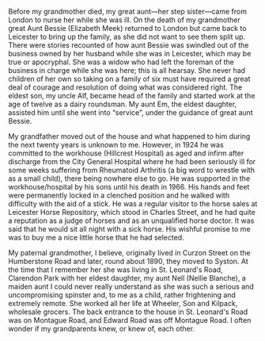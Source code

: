 Before my grandmother died, my great aunt—her step sister—came from London to nurse her while she was ill. On the death of my grandmother great Aunt Bessie (Elizabeth Meek) returned to London but came back to Leicester to bring up the family, as she did not want to see them split up. There were stories recounted of how aunt Bessie was swindled out of the business owned by her husband while she was in Leicester, which may be true or apocryphal. She was a widow who had left the foreman of the business in charge while she was here; this is all hearsay. She never had children of her own so taking on a family of six must have required a great deal of courage and resolution of doing what was considered right. The eldest son, my uncle Alf, became head of the family and started work at the age of twelve as a dairy roundsman. My aunt Em, the eldest daughter, assisted him until she went into “service”, under the guidance of great aunt Bessie.

My grandfather moved out of the house and what happened to him during the next twenty years is unknown to me. However, in 1924 he was committed to the workhouse (Hillcrest Hospital) as aged and infirm after discharge from the City General Hospital where he had been seriously ill for some weeks suffering from Rheumatoid Arthritis (a big word to wrestle with as a small child), there being nowhere else to go. He was supported in the workhouse/hospital by his sons until his death in 1966. His hands and feet were permanently locked in a clenched position and he walked with difficulty with the aid of a stick. He was a regular visitor to the horse sales at Leicester Horse Repository, which stood in Charles Street, and he had quite a reputation as a judge of horses and as an unqualified horse doctor. It was said that he would sit all night with a sick horse. His wishful promise to me was to buy me a nice little horse that he had selected.

My paternal grandmother, I believe, originally lived in Curzon Street on the Humberstone Road and later, round about 1890, they moved to Syston. At the time that I remember her she was living in St. Leonard's Road, Clarendon Park with her eldest daughter, my aunt Nell (Nellie Blanche), a maiden aunt I could never really understand as she was such a serious and uncompromising spinster and, to me as a child, rather frightening and extremely remote. She worked all her life at Wheeler, Son and Kilpack, wholesale grocers. The back entrance to the house in St. Leonard's Road was on Montague Road, and Edward Road was off Montague Road. I often wonder if my grandparents knew, or knew of, each other.

